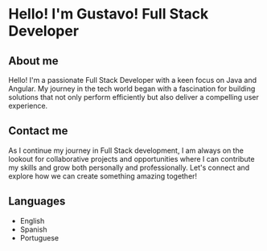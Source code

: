 # Hello! I'm Gustavo! Full Stack Developer
## About me
 Hello! I'm a passionate Full Stack Developer with a keen focus on Java and Angular. My journey in the tech world began with a fascination for building solutions that not only perform efficiently but also deliver a compelling user experience.

 ## Contact me

 As I continue my journey in Full Stack development, I am always on the lookout for collaborative projects and opportunities where I can contribute my skills and grow both personally and professionally. Let's connect and explore how we can create something amazing together!

 ## Languages

 - English
 - Spanish
 - Portuguese
